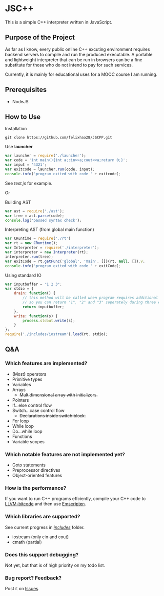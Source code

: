 # JSC++

This is a simple C++ interpreter written in JavaScript.

## Purpose of the Project

As far as I know, every public online C++ excuting environment requires backend servers to compile and run the produced executable. A portable and lightweight interpreter that can be run in browsers can be a fine substitute for those who do not intend to pay for such services.

Currently, it is mainly for educational uses for a MOOC course I am running.

## Prerequisites

* NodeJS

## How to Use

Installation

```
git clone https://github.com/felixhao28/JSCPP.git
```

Use __launcher__

```js
var launcher = require('./launcher');
var code = 'int main(){int a;cin>>a;cout<<a;return 0;}';
var input = '4321';
var exitcode = launcher.run(code, input);
console.info('program exited with code ' + exitcode);
```

See _test.js_ for example.

Or

Building AST
```js
var ast = require('./ast');
var tree = ast.parse(code);
console.log('passed syntax check');
```

Interpreting AST (from global main function)
```js
var CRuntime = require('./rt')
var rt = new CRuntime();
var Interpreter = require('./interpreter');
var interpreter = new Interpreter(rt);
interpreter.run(tree);
var exitCode = rt.getFunc('global', 'main', [])(rt, null, []).v;
console.info('program exited with code ' + exitCode);
```

Using standard IO
```js
var inputbuffer = "1 2 3";
var stdio = {
	drain: function() {
		// this method will be called when program requires additional input
		// so you can return "1", "2" and "3" seperately during three calls
		return inputbuffer;
	},
	write: function(s) {
		process.stdout.write(s);
	}
};
require('./includes/iostream').load(rt, stdio);
```

## Q&A

### Which features are implemented?

* (Most) operators
* Primitive types
* Variables
* Arrays
    - ~~Multidimensional array with initializers.~~
* Pointers
* If...else control flow
* Switch...case control flow
    - ~~Declarations inside switch block.~~
* For loop
* While loop
* Do...while loop
* Functions
* Variable scopes

### Which notable features are not implemented yet?

* Goto statements
* Preprocessor directives
* Object-oriented features

### How is the performance?

If you want to run C++ programs effciently, compile your C++ code to [LLVM-bitcode](https://en.wikipedia.org/wiki/LLVM) and then use [Emscripten](https://github.com/kripken/emscripten).

### Which libraries are supported?

See current progress in [_includes_](https://github.com/felixhao28/JSCPP/blob/master/includes) folder.

* iostream (only cin and cout)
* cmath (partial)

### Does this support debugging?

Not yet, but that is of high priority on my todo list.

### Bug report? Feedback?

Post it on [Issues](https://github.com/felixhao28/JSCPP/issues).

